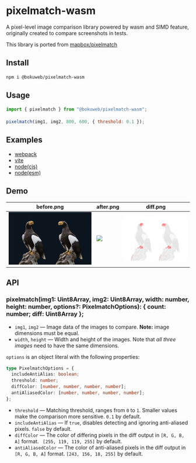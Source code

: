 # pixelmatch-wasm

A pixel-level image comparison library powered by wasm and SIMD feature, originally created to compare screenshots in tests.

This library is ported from [mapbox/pixelmatch](https://github.com/mapbox/pixelmatch/)

## Install

``` sh
npm i @bokuweb/pixelmatch-wasm
```

## Usage

```js
import { pixelmatch } from "@bokuweb/pixelmatch-wasm";

pixelmatch(img1, img2, 800, 600, { threshold: 0.1 });
```

## Examples

- [webpack](https://github.com/pixelmatch-rs/examples/webpack)
- [vite](https://github.com/pixelmatch-rs/examples/vite)
- [node(cjs)](https://github.com/pixelmatch-rs/examples/node/cjs)
- [node(esm)](https://github.com/pixelmatch-rs/examples/node/esm)

## Demo


| before.png        | after.png          | diff.png                 |
| --------------- |---------------| -------------------- |
| ![](../assets/000a.png) | ![](../assets/00b.png) |![](../assets/diff0.png)|


## API

### pixelmatch(img1: Uint8Array, img2: Uint8Array, width: number, height: number, options?: PixelmatchOptions): { count: number; diff: Uint8Array };

- `img1`, `img2` — Image data of the images to compare. **Note:** image dimensions must be equal.
- `width`, `height` — Width and height of the images. Note that _all three images_ need to have the same dimensions.

`options` is an object literal with the following properties:

``` typescript
type PixelmatchOptions = {
  includeAntiAlias: boolean;
  threshold: number;
  diffColor: [number, number, number, number];
  antiAliasedColor: [number, number, number, number];
};
```

- `threshold` — Matching threshold, ranges from `0` to `1`. Smaller values make the comparison more sensitive. `0.1` by default.
- `includeAntiAlias` — If `true`, disables detecting and ignoring anti-aliased pixels. `false` by default.
- `diffColor` — The color of differing pixels in the diff output in `[R, G, B, A]` format. ` [255, 119, 119, 255]` by default.
- `antiAliasedColor` — The color of anti-aliased pixels in the diff output in `[R, G, B, A]` format. `[243, 156, 18, 255]` by default.

